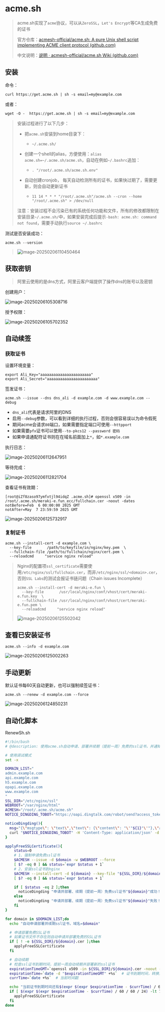 # acme.sh

> acme.sh实现了`acme`协议，可以从`ZeroSSL`，`Let's Encrypt`等CA生成免费的证书
>
> 官方仓库：[acmesh-official/acme.sh: A pure Unix shell script implementing ACME client protocol (github.com)](https://github.com/acmesh-official/acme.sh)
>
> 中文说明：[说明 · acmesh-official/acme.sh Wiki (github.com)](https://github.com/acmesh-official/acme.sh/wiki/说明)

## 安装

命令：

```
curl https://get.acme.sh | sh -s email=my@example.com
```

或者：

```
wget -O -  https://get.acme.sh | sh -s email=my@example.com
```

> 安装过程进行了以下几步：
>
> - 把`acme.sh`安装到home目录下：
>
>   - ```
>     ~/.acme.sh/
>     ```
>
> - 创建一个shell的alias，方便使用：`alias acme.sh=~/.acme.sh/acme.sh`，自动在例如`~/.bashrc`追加：
>
>   - ```
>     . "/root/.acme.sh/acme.sh.env"
>     ```
>
> - 自动创建cronjob， 每天自动检测所有的证书，如果快过期了，需要更新，则会自动更新证书
>
>   - ```
>     11 14 * * * "/root/.acme.sh"/acme.sh --cron --home "/root/.acme.sh" > /dev/null
>     ```
>
> 注意：安装过程不会污染已有的系统任何功能和文件，所有的修改都限制在安装目录`~/.acme.sh/`中，如果安装完成后提示`-bash: acme.sh: command not found`，需要手动执行`source ~/.bashrc`

测试是否安装成功：

```
acme.sh --version
```

> ![image-20250206110450464](img/acme.sh/image-20250206110450464.png)

## 获取密钥

> 阿里云使用的是dns方式，阿里云客户端提供了操作dns的账号以及密钥

创建用户：

![image-20250206105308716](img/acme.sh/image-20250206105308716.png)

授予权限：

![image-20250206105702352](img/acme.sh/image-20250206105702352.png)

## 自动续签

### 获取证书

设置环境变量：

```
export Ali_Key="aaaaaaaaaaaaaaaaaaaaaaa"
export Ali_Secret="aaaaaaaaaaaaaaaaaaaaaaa"
```

签发证书：

```
acme.sh --issue --dns dns_ali -d example.com -d www.example.com --debug
```

- `dns_ali`代表是请求阿里的DNS
- 启用`--debug`参数，可以看到详细的执行过程，否则会很容易误以为命令假死
- 期间acme会请求`80`端口，如果需要指定端口可使用`--httpport`
- 如果需要`pfx`证书可以使用`--to-pkcs12 --password 密码`
- 如果申请通配符证书则在在域名前面加上`*`，如`*.example.com`

执行日志：

![image-20250206112647951](img/acme.sh/image-20250206112647951.png)

等待完成：

![image-20250206112821704](img/acme.sh/image-20250206112821704.png)

查看证书有效期：

```
[root@iZf8zaso97ymfxtjl94idqZ .acme.sh]# openssl x509 -in /root/.acme.sh/meraki-e.fun_ecc/fullchain.cer -noout -dates
notBefore=Feb  6 00:00:00 2025 GMT
notAfter=May  7 23:59:59 2025 GMT
```

![image-20250206125732917](img/acme.sh/image-20250206125732917.png)

### 复制证书

```
acme.sh --install-cert -d example.com \
  --key-file       /path/to/keyfile/in/nginx/key.pem  \
  --fullchain-file /path/to/fullchain/nginx/cert.pem \
  --reloadcmd     "service nginx reload"
```

> Nginx的配置项`ssl_certificate`需要使用`/etc/nginx/ssl/fullchain.cer`，而非`/etc/nginx/ssl/<domain>.cer`，否则`SSL Labs`的测试会报证书链问题（Chain issues Incomplete）
>
> ```
> acme.sh --install-cert -d meraki-e.fun \
>   --key-file       /usr/local/nginx/conf/vhost/cert/meraki-e.fun.key  \
>   --fullchain-file /usr/local/nginx/conf/vhost/cert/meraki-e.fun.pem \
>   --reloadcmd     "service nginx reload"
> ```
>
> ![image-20250206125502042](img/acme.sh/image-20250206125502042.png)

## 查看已安装证书

```
acme.sh --info -d example.com
```

![image-20250206125002263](img/acme.sh/image-20250206125002263.png)

## 手动更新

默认证书每60天自动更新，也可以强制续签证书：

```
acme.sh --renew -d example.com --force
```

![image-20250206124850231](img/acme.sh/image-20250206124850231.png)

## 自动化脚本

RenewSh.sh

```sh
#!/bin/bash
# @description: 使用acme.sh自动申请、部署并续期（提前一周）免费的ssl证书，并通知到钉钉群告知运维工程师！

# 使用调试模式
set -x

DOMAIN_LIST="
admin.example.com
api.example.com
h5.example.com
opapi.example.com
www.example.com
"
SSL_DIR="/etc/nginx/ssl"
WEBROOT="/var/nginx/html"
ACMESH="/root/.acme.sh/acme.sh"
NOTICE_DINGDING_TOBOT="https://oapi.dingtalk.com/robot/send?access_token=xxxxxxxxxxxxxxxxxxxxxxxxxxxxxxxxxxxxxxxxxx"

noticeDingding(){
  msg="{\"msgtype\": \"text\",\"text\": {\"content\": "\'"${1}"\'"},\"at\": {\"isAtAll\": true}}"
  curl "$NOTICE_DINGDING_TOBOT" -H 'Content-Type: application/json' -d "$msg"
}

applyFreeSSLCertificate(){
    status=0
    # 1、强制申请免费ssl证书
    $ACMESH --issue -d $domain -w $WEBROOT --force
    [ $? -eq 0 ] && status=`expr $status + 1`
    # 2、安装ssl证书到nginx
    $ACMESH --install-cert -d ${domain} --key-file "${SSL_DIR}/${domain}.key" --fullchain-file "${SSL_DIR}/${domain}.cer" --reloadcmd "nginx -s reload"  # 自动部署到nginx
    [ $? -eq 0 ] && status=`expr $status + 1`

    if [ $status -eq 2 ];then
      noticeDingding "申请并部署、续期（提前一周）免费ssl证书"${domain}"成功！"
    else
      noticeDingding "申请并部署、续期（提前一周）免费ssl证书"${domain}"失败！请手动执行本脚本程序再次申请、续期以观测失败原因！"
    fi
}

for domain in $DOMAIN_LIST;do
  echo "自动申请部署并续期ssl证书，域名=$domain"

  # 申请部署免费SSL证书
  # 如果证书文件不存在则自动申请并部署免费的SSL证书
  if [ ! -e ${SSL_DIR}/${domain}.cer ];then
    applyFreeSSLCertificate
  fi

  # 自动续期
  # 检查ssl证书到期时间，提前一周自动续期并部署新的ssl证书
  expirationTimeGMT=`openssl x509 -in ${SSL_DIR}/${domain}.cer -noout -dates|grep notAfter|awk -F '=' '{print $2}'`  # 证书到期GMT时间
  expirationTime=`date -d "$expirationTimeGMT" +%s`  # 证书到期时间，转换为以秒为单位的时间戳
  currTime=`date +%s`  # 当前时间戳

  echo "当前证书到期时间还有$(expr $(expr $expirationTime - $currTime) / 60 / 60 / 24)天"
  if [ $(expr $(expr $expirationTime - $currTime) / 60 / 60 / 24) -lt 7 ];then
    applyFreeSSLCertificate
  fi
done
```

